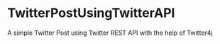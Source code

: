 # TwitterPostUsingTwitterAPI
A simple Twitter Post using Twitter REST API with the help of Twitter4j
